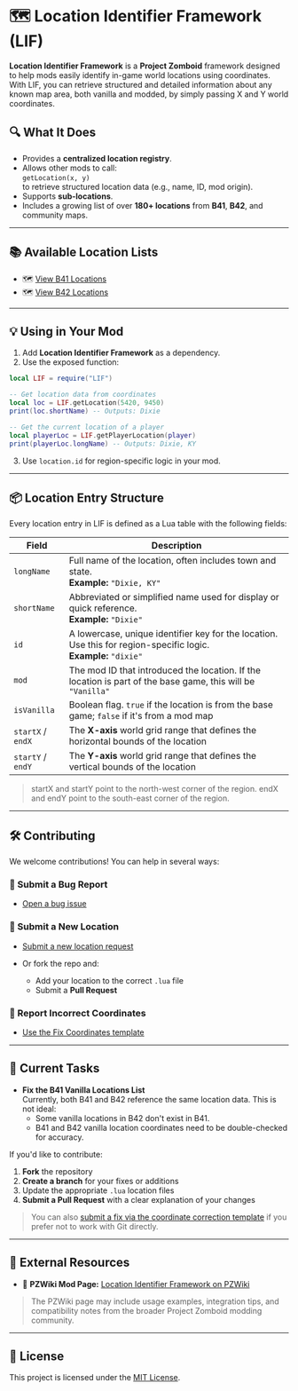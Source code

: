 # 🗺️ Location Identifier Framework (LIF)

**Location Identifier Framework** is a **Project Zomboid** framework designed to help mods easily identify in-game world locations using coordinates. With LIF, you can retrieve structured and detailed information about any known map area, both vanilla and modded, by simply passing X and Y world coordinates.

## 🔍 What It Does

- Provides a **centralized location registry**.
- Allows other mods to call:  
  `getLocation(x, y)`  
   to retrieve structured location data (e.g., name, ID, mod origin).
- Supports **sub-locations**.
- Includes a growing list of over **180+ locations** from **B41**, **B42**, and community maps.

---

## 📚 Available Location Lists

- 🗺️ [View B41 Locations](docs/B41_LOCATIONS.md)
- 🗺️ [View B42 Locations](docs/B42_LOCATIONS.md)

---

## 💡 Using in Your Mod

1. Add **Location Identifier Framework** as a dependency.
2. Use the exposed function:

```lua
local LIF = require("LIF")

-- Get location data from coordinates
local loc = LIF.getLocation(5420, 9450)
print(loc.shortName) -- Outputs: Dixie

-- Get the current location of a player
local playerLoc = LIF.getPlayerLocation(player)
print(playerLoc.longName) -- Outputs: Dixie, KY
```

3. Use `location.id` for region-specific logic in your mod.

---

## 📦 Location Entry Structure

Every location entry in LIF is defined as a Lua table with the following fields:

| Field             | Description                                                                                                         |
| ----------------- | ------------------------------------------------------------------------------------------------------------------- |
| `longName`        | Full name of the location, often includes town and state. <br>**Example:** `"Dixie, KY"`                            |
| `shortName`       | Abbreviated or simplified name used for display or quick reference. <br>**Example:** `"Dixie"`                      |
| `id`              | A lowercase, unique identifier key for the location. Use this for region-specific logic. <br>**Example:** `"dixie"` |
| `mod`             | The mod ID that introduced the location. If the location is part of the base game, this will be `"Vanilla"`         |
| `isVanilla`       | Boolean flag. `true` if the location is from the base game; `false` if it's from a mod map                          |
| `startX` / `endX` | The **X-axis** world grid range that defines the horizontal bounds of the location                                  |
| `startY` / `endY` | The **Y-axis** world grid range that defines the vertical bounds of the location                                    |

> startX and startY point to the north-west corner of the region. endX and endY point to the south-east corner of the region.

---

## 🛠️ Contributing

We welcome contributions! You can help in several ways:

### 🐞 Submit a Bug Report

- [Open a bug issue](https://github.com/Arendameth/Location-Identifier-Framework/issues/new?template=bug_report.yml)

### 📌 Submit a New Location

- [Submit a new location request](https://github.com/Arendameth/Location-Identifier-Framework/issues/new?template=submit_location.yml)
- Or fork the repo and:

  - Add your location to the correct `.lua` file
  - Submit a **Pull Request**

### 🧭 Report Incorrect Coordinates

- [Use the Fix Coordinates template](https://github.com/Arendameth/Location-Identifier-Framework/issues/new?template=fix_location.yml)

---

## 🔧 Current Tasks

- **Fix the B41 Vanilla Locations List**  
  Currently, both B41 and B42 reference the same location data. This is not ideal:
  - Some vanilla locations in B42 don't exist in B41.
  - B41 and B42 vanilla location coordinates need to be double-checked for accuracy.

If you'd like to contribute:

1. **Fork** the repository
2. **Create a branch** for your fixes or additions
3. Update the appropriate `.lua` location files
4. **Submit a Pull Request** with a clear explanation of your changes

> You can also [submit a fix via the coordinate correction template](https://github.com/Arendameth/Location-Identifier-Framework/issues/new?template=fix_location.yml) if you prefer not to work with Git directly.

---

## 🔗 External Resources

- 📄 **PZWiki Mod Page:** [Location Identifier Framework on PZWiki](https://pzwiki.net/wiki/Location_Identifier_Framework)

> The PZWiki page may include usage examples, integration tips, and compatibility notes from the broader Project Zomboid modding community.

---

## 📜 License

This project is licensed under the [MIT License](LICENSE).
